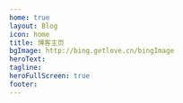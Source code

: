 ```yaml
---
home: true
layout: Blog
icon: home
title: 博客主页
bgImage: http://bing.getlove.cn/bingImage
heroText: 
tagline: 
heroFullScreen: true
footer: 
---
```

